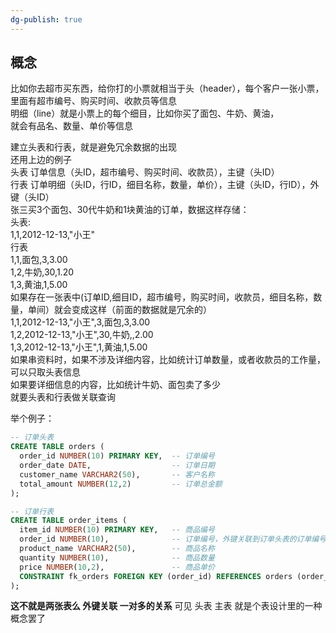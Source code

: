 ```yaml
---
dg-publish: true
---
```

## 概念
比如你去超市买东西，给你打的小票就相当于头（header），每个客户一张小票，里面有超市编号、购买时间、收款员等信息  
明细（line）就是小票上的每个细目，比如你买了面包、牛奶、黄油，  
就会有品名、数量、单价等信息

建立头表和行表，就是避免冗余数据的出现  
还用上边的例子  
头表 订单信息（头ID，超市编号、购买时间、收款员），主键（头ID）  
行表 订单明细（头ID，行ID，细目名称，数量，单价），主键（头ID，行ID），外键（头ID）  
张三买3个面包、30代牛奶和1块黄油的订单，数据这样存储：  
头表:  
1,1,2012-12-13,"小王"   
行表  
1,1,面包,3,3.00  
1,2,牛奶,30,1.20  
1,3,黄油,1,5.00  
如果存在一张表中(订单ID,细目ID，超市编号，购买时间，收款员，细目名称，数量，单间）就会变成这样（前面的数据就是冗余的）  
1,1,2012-12-13,"小王",3,面包,3,3.00  
1,2,2012-12-13,"小王",30,牛奶,,2.00  
1,3,2012-12-13,"小王",1,黄油,1,5.00  
如果串资料时，如果不涉及详细内容，比如统计订单数量，或者收款员的工作量，可以只取头表信息  
如果要详细信息的内容，比如统计牛奶、面包卖了多少  
就要头表和行表做关联查询

举个例子：
```sql
-- 订单头表
CREATE TABLE orders (
  order_id NUMBER(10) PRIMARY KEY,  -- 订单编号
  order_date DATE,                  -- 订单日期
  customer_name VARCHAR2(50),       -- 客户名称
  total_amount NUMBER(12,2)         -- 订单总金额
);

-- 订单行表
CREATE TABLE order_items (
  item_id NUMBER(10) PRIMARY KEY,   -- 商品编号
  order_id NUMBER(10),              -- 订单编号，外键关联到订单头表的订单编号
  product_name VARCHAR2(50),        -- 商品名称
  quantity NUMBER(10),              -- 商品数量
  price NUMBER(10,2),               -- 商品单价
  CONSTRAINT fk_orders FOREIGN KEY (order_id) REFERENCES orders (order_id)
);
```
**这不就是两张表么    外键关联  一对多的关系**    可见  头表  主表  就是个表设计里的一种概念罢了